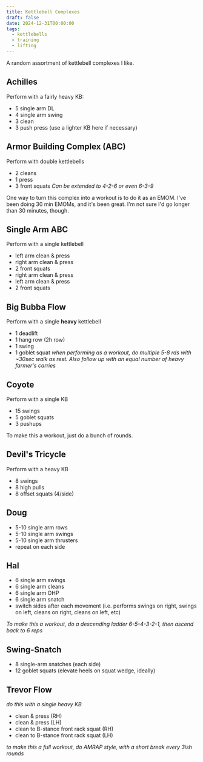 ```yaml
---
title: Kettlebell Complexes
draft: false
date: 2024-12-31T00:00:00
tags:
  - kettlebells
  - training
  - lifting
---
```

A random assortment of kettlebell complexes I like.

## Achilles
Perform with a fairly heavy KB:
- 5 single arm DL
- 4 single arm swing
- 3 clean
- 3 push press (use a lighter KB here if necessary)

## Armor Building Complex (ABC)
Perform with double kettlebells
- 2 cleans
- 1 press
- 3 front squats
*Can be extended to 4-2-6 or even 6-3-9*

One way to turn this complex into a workout is to do it as an EMOM. I've been doing 30 min EMOMs, and it's been great. I'm not sure I'd go longer than 30 minutes, though.

## Single Arm ABC
Perform with a single kettlebell
- left arm clean & press
- right arm clean & press
- 2 front squats
- right arm clean & press
- left arm clean & press
- 2 front squats

## Big Bubba Flow
Perform with a single **heavy** kettlebell
- 1 deadlift
- 1 hang row (2h row)
- 1 swing
- 1 goblet squat
*when performing as a workout, do multiple 5-8 rds with ~30sec walk as rest. Also follow up with an equal number of heavy farmer's carries*

## Coyote
Perform with a single KB
- 15 swings
- 5 goblet squats
- 3 pushups

To make this a workout, just do a bunch of rounds.

## Devil's Tricycle
Perform with a heavy KB
- 8 swings
- 8 high pulls
- 8 offset squats (4/side)

## Doug
- 5-10 single arm rows
- 5-10 single arm swings
- 5-10 single arm thrusters
- repeat on each side

## Hal
- 6 single arm swings
- 6 single arm cleans
- 6 single arm OHP
- 6 single arm snatch
- switch sides after each movement (i.e. performs swings on right, swings on left, cleans on right, cleans on left, etc)

*To make this a workout, do a descending ladder 6-5-4-3-2-1, then ascend back to 6 reps*
## Swing-Snatch
- 8 single-arm snatches (each side)
- 12 goblet squats (elevate heels on squat wedge, ideally)

## Trevor Flow
*do this with a single heavy KB*
- clean & press (RH)
- clean & press (LH)
- clean to B-stance front rack squat (RH)
- clean to B-stance front rack squat (LH)

*to make this a full workout, do AMRAP style, with a short break every 3ish rounds*